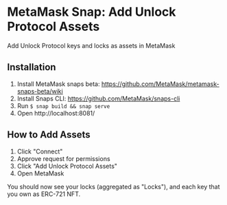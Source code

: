 # MetaMask Snap: Add Unlock Protocol Assets
Add Unlock Protocol keys and locks as assets in MetaMask

## Installation

1. Install MetaMask snaps beta: https://github.com/MetaMask/metamask-snaps-beta/wiki
2. Install Snaps CLI: https://github.com/MetaMask/snaps-cli
3. Run `$ snap build && snap serve`
4. Open http://localhost:8081/

## How to Add Assets

1. Click "Connect"
2. Approve request for permissions
3. Click "Add Unlock Protocol Assets"
4. Open MetaMask

You should now see your locks (aggregated as "Locks"), and each key that you own as ERC-721 NFT.

